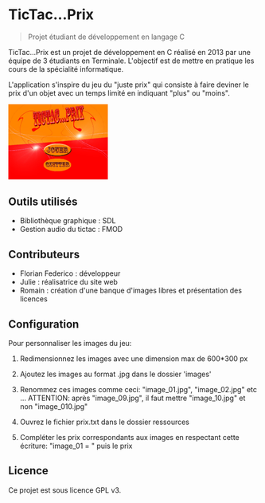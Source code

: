 # TicTac...Prix
> Projet étudiant de développement en langage C

TicTac...Prix est un projet de développement en C réalisé en 2013 par une équipe de 3 étudiants en Terminale.
L'objectif est de mettre en pratique les cours de la spécialité informatique.

L'application s'inspire du jeu du "juste prix" qui consiste à faire deviner le prix d'un objet avec un temps limité en indiquant "plus" ou "moins".

<p align="left">
  <img src="readme/01-accueil.png" alt="" width="200"/>
</p>

## Outils utilisés
* Bibliothèque graphique : SDL
* Gestion audio du tictac : FMOD

## Contributeurs

* Florian Federico : développeur
* Julie : réalisatrice du site web
* Romain : création d'une banque d'images libres et présentation des licences

## Configuration

Pour personnaliser les images du jeu:

   1. Redimensionnez les images avec une dimension max de 600*300 px
   2. Ajoutez les images au format .jpg dans le dossier 'images'
   3. Renommez ces images comme ceci: "image_01.jpg", "image_02.jpg" etc ...
      ATTENTION: après "image_09.jpg", il faut mettre "image_10.jpg" et non "image_010.jpg"	

   4. Ouvrez le fichier prix.txt dans le dossier ressources
   5. Compléter les prix correspondants aux images en respectant 
      cette écriture: "image_01 = " puis le prix

## Licence

Ce projet est sous licence GPL v3.





	   
